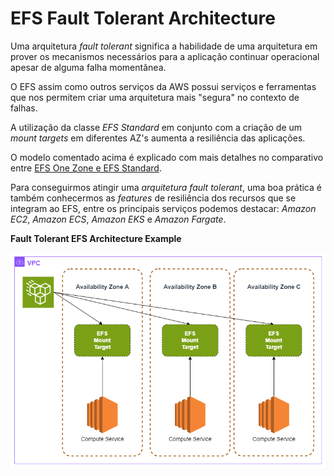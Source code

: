 # EFS Fault Tolerant Architecture

Uma arquitetura *fault tolerant* significa a habilidade de uma arquitetura em prover os mecanismos necessários para a aplicação continuar operacional apesar de alguma falha momentânea.

O EFS assim como outros serviços da AWS possui serviços e ferramentas que nos permitem criar uma arquitetura mais "segura" no contexto de falhas.

A utilização da classe *EFS Standard* em conjunto com a criação de um *mount targets* em diferentes AZ's aumenta a resiliência das aplicações.

O modelo comentado acima é explicado com mais detalhes no comparativo entre [EFS One Zone e EFS Standard](./efs-and-multi-az-apps.md#aplicação-multi-za-e-efs-standard).

Para conseguirmos atingir uma *arquitetura fault tolerant*, uma boa prática é também conhecermos as *features* de resiliência dos recursos que se integram ao EFS, entre os principais serviços podemos destacar: *Amazon EC2*, *Amazon ECS*, *Amazon EKS* e *Amazon Fargate*.

**Fault Tolerant EFS Architecture Example**

![efs-fault-tolerant-architecture](../../../../diagrams/efs-fault-tolerant-architecture.drawio.png)